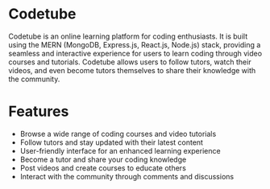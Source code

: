 # Codetube
Codetube is an online learning platform for coding enthusiasts. It is built using the MERN (MongoDB, Express.js, React.js, Node.js) stack, providing a seamless and interactive experience for users to learn coding through video courses and tutorials. Codetube allows users to follow tutors, watch their videos, and even become tutors themselves to share their knowledge with the community.
# Features
* Browse a wide range of coding courses and video tutorials
* Follow tutors and stay updated with their latest content
* User-friendly interface for an enhanced learning experience
* Become a tutor and share your coding knowledge
* Post videos and create courses to educate others
* Interact with the community through comments and discussions

